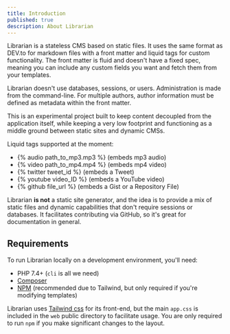 ```yaml
---
title: Introduction
published: true
description: About Librarian
---
```


Librarian is a stateless CMS based on static files. It uses the same format as DEV.to for markdown files with a front matter and liquid tags for custom functionality.
The front matter is fluid and doesn't have a fixed spec, meaning you can include any custom fields you want and fetch them from your templates.

Librarian doesn't use databases, sessions, or users. Administration is made from the command-line.
For multiple authors, author information must be defined as metadata within the front matter.

This is an experimental project built to keep content decoupled from the application itself, while keeping a very low footprint and functioning as a middle ground between static sites and dynamic CMSs.

Liquid tags supported at the moment:

* {% audio path_to_mp3.mp3 %} (embeds mp3 audio)
* {% video path_to_mp4.mp4 %} (embeds mp4 video)
* {% twitter tweet_id %} (embeds a Tweet)
* {% youtube video_ID %} (embeds a YouTube video)
* {% github file_url %} (embeds a Gist or a Repository File)

Librarian **is not** a static site generator, and the idea is to provide a mix of static files and dynamic capabilities that don't require sessions or databases.
It facilitates contributing via GitHub, so it's great for documentation in general.

## Requirements

To run Librarian locally on a development environment, you'll need:

- PHP 7.4+ (`cli` is all we need)
- [Composer](https://getcomposer.org)
- [NPM](https://docs.npmjs.com/cli/v7) (recommended due to Tailwind, but only required if you're modifying templates)

Librarian uses [Tailwind css](https://tailwindcss.com/docs) for its front-end, but the main `app.css` is included in the `web` public directory to facilitate usage.
You are only required to run `npm` if you make significant changes to the layout.